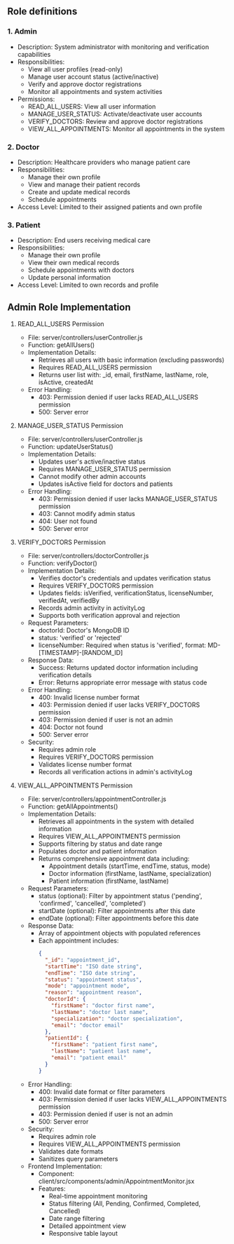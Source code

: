 ## Role definitions

### 1. Admin
- Description: System administrator with monitoring and verification capabilities
- Responsibilities:
  - View all user profiles (read-only)
  - Manage user account status (active/inactive)
  - Verify and approve doctor registrations
  - Monitor all appointments and system activities
- Permissions:
  - READ_ALL_USERS: View all user information
  - MANAGE_USER_STATUS: Activate/deactivate user accounts
  - VERIFY_DOCTORS: Review and approve doctor registrations
  - VIEW_ALL_APPOINTMENTS: Monitor all appointments in the system

### 2. Doctor
- Description: Healthcare providers who manage patient care
- Responsibilities:
  - Manage their own profile
  - View and manage their patient records
  - Create and update medical records
  - Schedule appointments
- Access Level: Limited to their assigned patients and own profile

### 3. Patient
- Description: End users receiving medical care
- Responsibilities:
  - Manage their own profile
  - View their own medical records
  - Schedule appointments with doctors
  - Update personal information
- Access Level: Limited to own records and profile

## Admin Role Implementation

1. READ_ALL_USERS Permission
   - File: server/controllers/userController.js
   - Function: getAllUsers()
   - Implementation Details:
     - Retrieves all users with basic information (excluding passwords)
     - Requires READ_ALL_USERS permission
     - Returns user list with: _id, email, firstName, lastName, role, isActive, createdAt
   - Error Handling:
     - 403: Permission denied if user lacks READ_ALL_USERS permission
     - 500: Server error

2. MANAGE_USER_STATUS Permission
   - File: server/controllers/userController.js
   - Function: updateUserStatus()
   - Implementation Details:
     - Updates user's active/inactive status
     - Requires MANAGE_USER_STATUS permission
     - Cannot modify other admin accounts
     - Updates isActive field for doctors and patients
   - Error Handling:
     - 403: Permission denied if user lacks MANAGE_USER_STATUS permission
     - 403: Cannot modify admin status
     - 404: User not found
     - 500: Server error

3. VERIFY_DOCTORS Permission
   - File: server/controllers/doctorController.js
   - Function: verifyDoctor()
   - Implementation Details:
     - Verifies doctor's credentials and updates verification status
     - Requires VERIFY_DOCTORS permission
     - Updates fields: isVerified, verificationStatus, licenseNumber, verifiedAt, verifiedBy
     - Records admin activity in activityLog
     - Supports both verification approval and rejection
   - Request Parameters:
     - doctorId: Doctor's MongoDB ID
     - status: 'verified' or 'rejected'
     - licenseNumber: Required when status is 'verified', format: MD-[TIMESTAMP]-[RANDOM_ID]
   - Response Data:
     - Success: Returns updated doctor information including verification details
     - Error: Returns appropriate error message with status code
   - Error Handling:
     - 400: Invalid license number format
     - 403: Permission denied if user lacks VERIFY_DOCTORS permission
     - 403: Permission denied if user is not an admin
     - 404: Doctor not found
     - 500: Server error
   - Security:
     - Requires admin role
     - Requires VERIFY_DOCTORS permission
     - Validates license number format
     - Records all verification actions in admin's activityLog

4. VIEW_ALL_APPOINTMENTS Permission
   - File: server/controllers/appointmentController.js
   - Function: getAllAppointments()
   - Implementation Details:
     - Retrieves all appointments in the system with detailed information
     - Requires VIEW_ALL_APPOINTMENTS permission
     - Supports filtering by status and date range
     - Populates doctor and patient information
     - Returns comprehensive appointment data including:
       - Appointment details (startTime, endTime, status, mode)
       - Doctor information (firstName, lastName, specialization)
       - Patient information (firstName, lastName)
   - Request Parameters:
     - status (optional): Filter by appointment status ('pending', 'confirmed', 'cancelled', 'completed')
     - startDate (optional): Filter appointments after this date
     - endDate (optional): Filter appointments before this date
   - Response Data:
     - Array of appointment objects with populated references
     - Each appointment includes:
       ```json
       {
         "_id": "appointment_id",
         "startTime": "ISO date string",
         "endTime": "ISO date string",
         "status": "appointment status",
         "mode": "appointment mode",
         "reason": "appointment reason",
         "doctorId": {
           "firstName": "doctor first name",
           "lastName": "doctor last name",
           "specialization": "doctor specialization",
           "email": "doctor email"
         },
         "patientId": {
           "firstName": "patient first name",
           "lastName": "patient last name",
           "email": "patient email"
         }
       }
       ```
   - Error Handling:
     - 400: Invalid date format or filter parameters
     - 403: Permission denied if user lacks VIEW_ALL_APPOINTMENTS permission
     - 403: Permission denied if user is not an admin
     - 500: Server error
   - Security:
     - Requires admin role
     - Requires VIEW_ALL_APPOINTMENTS permission
     - Validates date formats
     - Sanitizes query parameters
   - Frontend Implementation:
     - Component: client/src/components/admin/AppointmentMonitor.jsx
     - Features:
       - Real-time appointment monitoring
       - Status filtering (All, Pending, Confirmed, Completed, Cancelled)
       - Date range filtering
       - Detailed appointment view
       - Responsive table layout